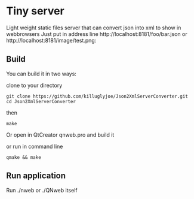 # Tiny server
Light weight static files server 
that can convert json into xml to show in webbrowsers
Just put in address line http://localhost:8181/foo/bar.json or 
http://localhost:8181/image/test.png:

## Build
You can build it in two ways:

clone to your directory
```Shell
git clone https://github.com/killuglyjoe/Json2XmlServerConverter.git
cd Json2XmlServerConverter
```

then
```Shell
make
```

Or open in QtCreator qnweb.pro and build it

or run in command line

```Shell
qmake && make
```

## Run application
Run ./nweb  or ./QNweb itself
